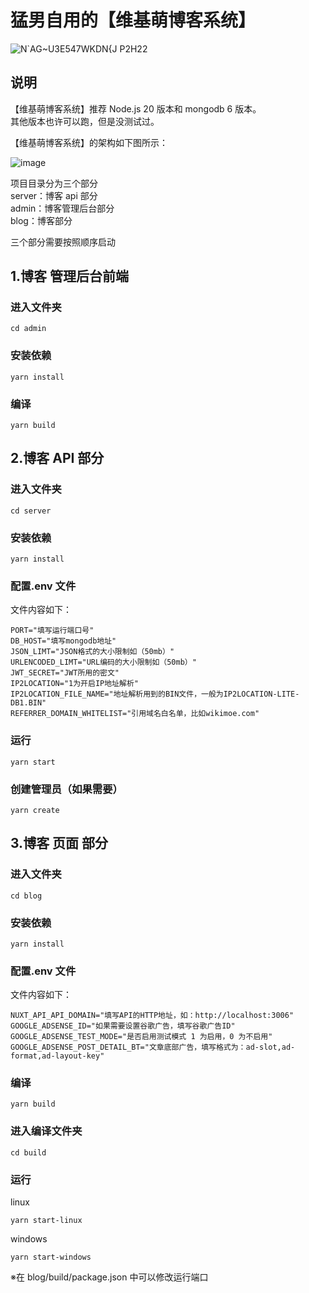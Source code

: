 # 猛男自用的【维基萌博客系统】

![N`AG~U3E547WKDN{J P2H22](https://github.com/eeg1412/wikimoeNodeJSBlog/assets/27753071/4b5177e5-6f1b-414b-938b-336c0b7a68ed)

## 说明

【维基萌博客系统】推荐 Node.js 20 版本和 mongodb 6 版本。  
其他版本也许可以跑，但是没测试过。

【维基萌博客系统】的架构如下图所示：

![image](https://github.com/eeg1412/wikimoeNodeJSBlog/assets/27753071/997d9cb4-56fc-4886-b155-bb5102fd20b9)

项目目录分为三个部分  
server：博客 api 部分  
admin：博客管理后台部分  
blog：博客部分

三个部分需要按照顺序启动

## 1.博客 管理后台前端

### 进入文件夹

```
cd admin
```

### 安装依赖

```
yarn install
```

### 编译

```
yarn build
```

## 2.博客 API 部分

### 进入文件夹

```
cd server
```

### 安装依赖

```
yarn install
```

### 配置.env 文件

文件内容如下：

```
PORT="填写运行端口号"
DB_HOST="填写mongodb地址"
JSON_LIMT="JSON格式的大小限制如（50mb）"
URLENCODED_LIMT="URL编码的大小限制如（50mb）"
JWT_SECRET="JWT所用的密文"
IP2LOCATION="1为开启IP地址解析"
IP2LOCATION_FILE_NAME="地址解析用到的BIN文件，一般为IP2LOCATION-LITE-DB1.BIN"
REFERRER_DOMAIN_WHITELIST="引用域名白名单，比如wikimoe.com"
```

### 运行

```
yarn start
```

### 创建管理员（如果需要）

```
yarn create
```

## 3.博客 页面 部分

### 进入文件夹

```
cd blog
```

### 安装依赖

```
yarn install
```

### 配置.env 文件

文件内容如下：

```
NUXT_API_API_DOMAIN="填写API的HTTP地址，如：http://localhost:3006"
GOOGLE_ADSENSE_ID="如果需要设置谷歌广告，填写谷歌广告ID"
GOOGLE_ADSENSE_TEST_MODE="是否启用测试模式 1 为启用，0 为不启用"
GOOGLE_ADSENSE_POST_DETAIL_BT="文章底部广告，填写格式为：ad-slot,ad-format,ad-layout-key"
```

### 编译

```
yarn build
```

### 进入编译文件夹

```
cd build
```

### 运行

linux

```
yarn start-linux
```

windows

```
yarn start-windows
```

※在 blog/build/package.json 中可以修改运行端口
